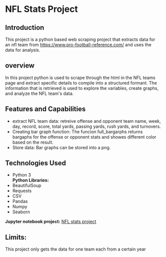 # NFL Stats Project

## Introduction
This project is a python based web scraping project that extracts data for an nfl team from https://www.pro-football-reference.com/ and uses the data for analysis.

## overview
In this project python is used to scrape through the html in the NFL teams page and extract specific details to compile into a structured formant. The information that is retrieved is used to explore the variables, create graphs, and analyze the NFL team's data.

## Features and Capabilities
- extract NFL team data: retreive offense and opponent team name, week, day, record, score, total yards, passing yards, rush yards, and turnovers. 
- Creating bar graph function: The funcion full_bargarphs returns bargaphs for the offense or opponent stats and showes different color based on the result. 
- Store data: Bar graphs can be stored into a png. 

## Technologies Used
- Python 3
<br> **Python Libraries:** 
- BeautifulSoup
- Requests
- CSV
- Pandas 
- Numpy
- Seaborn


**Jupyter notebook project:** [NFL stats project](nfl_stats.ipynb)

## Limits:
This project only gets the data for one team each from a certain year 

